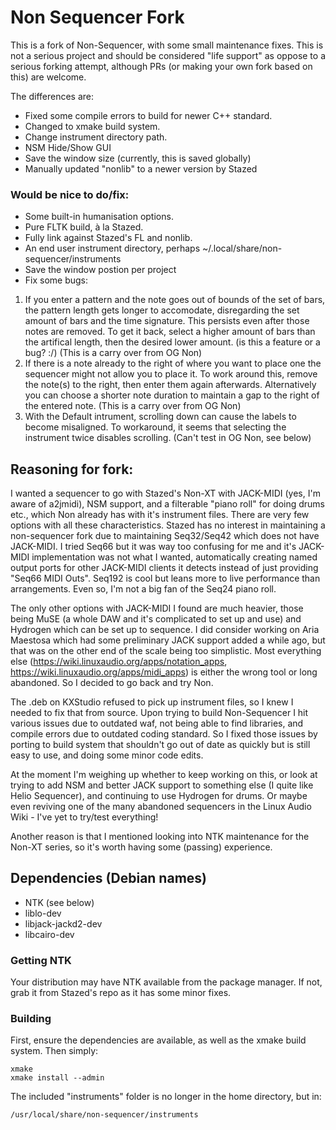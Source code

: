 # Non Sequencer Fork

This is a fork of Non-Sequencer, with some small maintenance fixes. 
This is not a serious project and should be considered "life support" as oppose to a serious forking attempt, although PRs (or making your own fork based on this) are welcome.

The differences are:

+ Fixed some compile errors to build for newer C++ standard.
+ Changed to xmake build system.
+ Change instrument directory path.
+ NSM Hide/Show GUI
+ Save the window size (currently, this is saved globally)
+ Manually updated "nonlib" to a newer version by Stazed

### Would be nice to do/fix:
+ Some built-in humanisation options.
+ Pure FLTK build, à la Stazed.
+ Fully link against Stazed's FL and nonlib.
+ An end user instrument directory, perhaps ~/.local/share/non-sequencer/instruments
+ Save the window postion per project
+ Fix some bugs: 
1) If you enter a pattern and the note goes out of bounds of the set of bars, the pattern length gets longer to accomodate, disregarding the set amount of bars and the time signature. This persists even after those notes are removed. To get it back, select a higher amount of bars than the artifical length, then the desired lower amount. (is this a feature or a bug? :/) (This is a carry over from OG Non)
2) If there is a note already to the right of where you want to place one the sequencer might not allow you to place it. To work around this, remove the note(s) to the right, then enter them again afterwards. Alternatively you can choose a shorter note duration to maintain a gap to the right of the entered note. (This is a carry over from OG Non)
3) With the Default intrument, scrolling down can cause the labels to become misaligned. To workaround, it seems that selecting the instrument twice disables scrolling. (Can't test in OG Non, see below)

## Reasoning for fork:

I wanted a sequencer to go with Stazed's Non-XT with JACK-MIDI (yes, I'm aware of a2jmidi), NSM support, and a filterable "piano roll" for doing drums etc., which Non already has with it's instrument files. There are very few options with all these characteristics. Stazed has no interest in maintaining a non-sequencer fork due to maintaining Seq32/Seq42 which does not have JACK-MIDI. I tried Seq66 but it was way too confusing for me and it's JACK-MIDI implementation was not what I wanted, automatically creating named output ports for other JACK-MIDI clients it detects instead of just providing "Seq66 MIDI Outs". Seq192 is cool but leans more to live performance than arrangements. Even so, I'm not a big fan of the Seq24 piano roll.

The only other options with JACK-MIDI I found are much heavier, those being MuSE (a whole DAW and it's complicated to set up and use) and Hydrogen which can be set up to sequence. I did consider working on Aria Maestosa which had some preliminary JACK support added a while ago, but that was on the other end of the scale being too simplistic. Most everything else (https://wiki.linuxaudio.org/apps/notation_apps, https://wiki.linuxaudio.org/apps/midi_apps) is either the wrong tool or long abandoned. So I decided to go back and try Non.

The .deb on KXStudio refused to pick up instrument files, so I knew I needed to fix that from source. Upon trying to build Non-Sequencer I hit various issues due to outdated waf, not being able to find libraries, and compile errors due to outdated coding standard. So I fixed those issues by porting to build system that shouldn't go out of date as quickly but is still easy to use, and doing some minor code edits.

At the moment I'm weighing up whether to keep working on this, or look at trying to add NSM and better JACK support to something else (I quite like Helio Sequencer), and continuing to use Hydrogen for drums. Or maybe even reviving one of the many abandoned sequencers in the Linux Audio Wiki - I've yet to try/test everything!

Another reason is that I mentioned looking into NTK maintenance for the Non-XT series, so it's worth having some (passing) experience.

## Dependencies (Debian names)
+ NTK (see below)
+ liblo-dev
+ libjack-jackd2-dev
+ libcairo-dev

### Getting NTK
Your distribution may have NTK available from the package manager. 
If not, grab it from Stazed's repo as it has some minor fixes.

### Building
First, ensure the dependencies are available, as well as the xmake build system.
Then simply:

```
xmake
xmake install --admin
```

The included "instruments" folder is no longer in the home directory, but in:
```
/usr/local/share/non-sequencer/instruments
```
